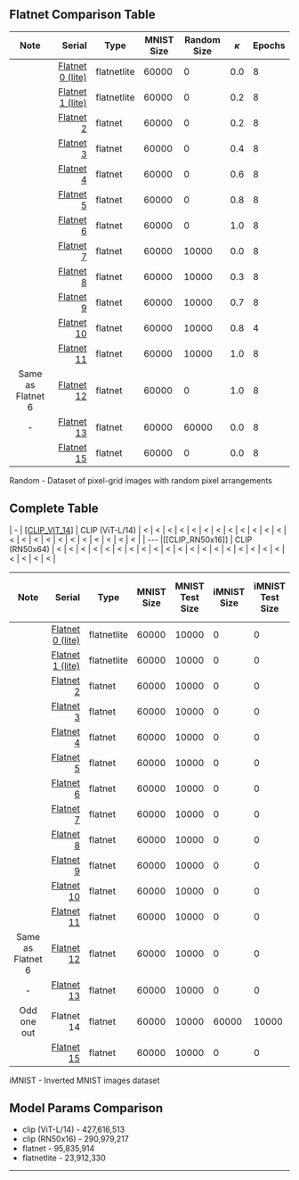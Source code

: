 ## Flatnet Comparison Table

|       Note        |                                        Serial | Type        | MNIST Size | Random Size | $\kappa$ | Epochs |
| :---------------: | --------------------------------------------: | ----------- | ---------- | ----------- | -------- | ------ |
|                   | [Flatnet 0 (lite)](./Flatnet%200%20(lite).md) | flatnetlite | 60000      | 0           | 0.0      | 8      |
|                   | [Flatnet 1 (lite)](./Flatnet%201%20(lite).md) | flatnetlite | 60000      | 0           | 0.2      | 8      |
|                   |                 [Flatnet 2](./Flatnet%202.md) | flatnet     | 60000      | 0           | 0.2      | 8      |
|                   |                 [Flatnet 3](./Flatnet%203.md) | flatnet     | 60000      | 0           | 0.4      | 8      |
|                   |                 [Flatnet 4](./Flatnet%204.md) | flatnet     | 60000      | 0           | 0.6      | 8      |
|                   |                 [Flatnet 5](./Flatnet%205.md) | flatnet     | 60000      | 0           | 0.8      | 8      |
|                   |                 [Flatnet 6](./Flatnet%206.md) | flatnet     | 60000      | 0           | 1.0      | 8      |
|                   |                 [Flatnet 7](./Flatnet%207.md) | flatnet     | 60000      | 10000       | 0.0      | 8      |
|                   |                 [Flatnet 8](./Flatnet%208.md) | flatnet     | 60000      | 10000       | 0.3      | 8      |
|                   |                 [Flatnet 9](./Flatnet%209.md) | flatnet     | 60000      | 10000       | 0.7      | 8      |
|                   |               [Flatnet 10](./Flatnet%2010.md) | flatnet     | 60000      | 10000       | 0.8      | 4      |
|                   |               [Flatnet 11](./Flatnet%2011.md) | flatnet     | 60000      | 10000       | 1.0      | 8      |
| Same as Flatnet 6 |               [Flatnet 12](./Flatnet%2012.md) | flatnet     | 60000      | 0           | 1.0      | 8      |
|         -         |               [Flatnet 13](./Flatnet%2013.md) | flatnet     | 60000      | 60000       | 0.0      | 8      |
|                   |               [Flatnet 15](./Flatnet%2015.md) | flatnet     | 60000      | 0           | 0.0      | 8      |

Random - Dataset of pixel-grid images with random pixel arrangements

## Complete Table

| -   | [[CLIP_VIT_14](./CLIP_VIT_14.md)] | CLIP  (ViT-L/14) | < | < | < | < | < | < | < | < | < | < | < | < | < | < | < | < | < | < | < | < | < | < | < |
| --- |[[CLIP_RN50x16]]   | CLIP  (RN50x64) | <     | <          | <      | <           | <      | <           | <       | <            | <     | <          | <                     | <           | <      | <     | <     | <          | <        | <   | <   | <   | <               | <          | <           |

|       Note        |                                        Serial | Type        | MNIST Size | MNIST Test Size | iMNIST Size | iMNIST Test Size | Random Size | Random Test Size | iRandom | iRandom Test | Batch | Batch Test | $\kappa$ | Grid Images | Epochs | LR    | CPU   | Grid Cell Size | Grid Width | Grid Height | Show White Grid | Pixel Shape | Skeleton for MNIST Registration | Threshold Ratio for MNIST Registration | p_pixel(for Random generation) |
| :---------------: | --------------------------------------------: | ----------- | ---------- | --------------- | ----------- | ---------------- | ----------- | ---------------- | ------- | ------------ | ----- | ---------- | -------- | ----------- | ------ | ----- | ----- | -------------- | ---------- | ----------- | --------------- | ----------- | ------------------------------- | -------------------------------------- | ------------------------------ |
|                   | [Flatnet 0 (lite)](./Flatnet%200%20(lite).md) | flatnetlite | 60000      | 10000           | 0           | 0                | 0           | 10000            | 0       | 0            | 128   | 256        | 0.0      | True        | 8      | 0.001 | False | 8              | 28         | 28          | False           | circles     | True                            | 0.0                                    | 0.045                          |
|                   | [Flatnet 1 (lite)](./Flatnet%201%20(lite).md) | flatnetlite | 60000      | 10000           | 0           | 0                | 0           | 10000            | 0       | 0            | 128   | 256        | 0.2      | True        | 8      | 0.001 | True  | 8              | 28         | 28          | False           | circles     | True                            | 0.0                                    | 0.045                          |
|                   |                 [Flatnet 2](./Flatnet%202.md) | flatnet     | 60000      | 10000           | 0           | 0                | 0           | 10000            | 0       | 0            | 128   | 256        | 0.2      | True        | 8      | 0.001 | False | 8              | 28         | 28          | False           | circles     | True                            | 0.0                                    | 0.045                          |
|                   |                 [Flatnet 3](./Flatnet%203.md) | flatnet     | 60000      | 10000           | 0           | 0                | 0           | 10000            | 0       | 0            | 128   | 256        | 0.4      | True        | 8      | 0.001 | False | 8              | 28         | 28          | False           | circles     | True                            | 0.0                                    | 0.045                          |
|                   |                 [Flatnet 4](./Flatnet%204.md) | flatnet     | 60000      | 10000           | 0           | 0                | 0           | 10000            | 0       | 0            | 128   | 256        | 0.6      | True        | 8      | 0.001 | False | 8              | 28         | 28          | False           | circles     | True                            | 0.0                                    | 0.045                          |
|                   |                 [Flatnet 5](./Flatnet%205.md) | flatnet     | 60000      | 10000           | 0           | 0                | 0           | 10000            | 0       | 0            | 128   | 256        | 0.8      | True        | 8      | 0.001 | False | 8              | 28         | 28          | False           | circles     | True                            | 0.0                                    | 0.045                          |
|                   |                 [Flatnet 6](./Flatnet%206.md) | flatnet     | 60000      | 10000           | 0           | 0                | 0           | 10000            | 0       | 0            | 128   | 256        | 1.0      | True        | 8      | 0.001 | False | 8              | 28         | 28          | False           | circles     | True                            | 0.0                                    | 0.045                          |
|                   |                 [Flatnet 7](./Flatnet%207.md) | flatnet     | 60000      | 10000           | 0           | 0                | 10000       | 10000            | 0       | 0            | 128   | 256        | 0.0      | True        | 8      | 0.001 | False | 8              | 28         | 28          | False           | circles     | True                            | 0.0                                    | 0.045                          |
|                   |                 [Flatnet 8](./Flatnet%208.md) | flatnet     | 60000      | 10000           | 0           | 0                | 10000       | 10000            | 0       | 0            | 128   | 256        | 0.3      | True        | 8      | 0.001 | False | 8              | 28         | 28          | False           | circles     | True                            | 0.0                                    | 0.045                          |
|                   |                 [Flatnet 9](./Flatnet%209.md) | flatnet     | 60000      | 10000           | 0           | 0                | 10000       | 10000            | 0       | 0            | 128   | 256        | 0.7      | True        | 8      | 0.001 | False | 8              | 28         | 28          | False           | circles     | True                            | 0.0                                    | 0.045                          |
|                   |               [Flatnet 10](./Flatnet%2010.md) | flatnet     | 60000      | 10000           | 0           | 0                | 10000       | 10000            | 0       | 0            | 128   | 1          | 0.8      | True        | 4      | 0.001 | True  | 8              | 28         | 28          | False           | circles     | True                            | 0.0                                    | 0.045                          |
|                   |               [Flatnet 11](./Flatnet%2011.md) | flatnet     | 60000      | 10000           | 0           | 0                | 10000       | 10000            | 0       | 0            | 128   | 256        | 1.0      | True        | 8      | 0.001 | False | 8              | 28         | 28          | False           | circles     | True                            | 0.0                                    | 0.045                          |
| Same as Flatnet 6 |               [Flatnet 12](./Flatnet%2012.md) | flatnet     | 60000      | 10000           | 0           | 0                | 0           | 10000            | 0       | 0            | 128   | ~1         | 1.0      | True        | 8      | 0.001 | True  | 8              | 28         | 28          | False           | circles     | True                            | 0.0                                    | 0.045                          |
|         -         |               [Flatnet 13](./Flatnet%2013.md) | flatnet     | 60000      | 10000           | 0           | 0                | 60000       | 10000            | 0       | 0            | 128   | ~1         | 0.0      | True        | 8      | 0.001 | True  | 8              | 28         | 28          | False           | circles     | True                            | 0.0                                    | 0.045                          |
|    Odd one out    |                                    Flatnet 14 | flatnet     | 60000      | 10000           | 60000       | 10000            | 60000       | 10000            | 60000   | 10000        | 64    | ~1         | 0.0      | False       | 10     | 0.001 | False | 8              | 13         | 13          | False           | circles     | True                            | 0.0                                    | 0.030                          |
|                   |               [Flatnet 15](./Flatnet%2015.md) | flatnet     | 60000      | 10000           | 0           | 0                | 0           | 10000            | 0       | 0            | 128   | 256        | 0.0      | True        | 8      | 0.001 | False | 8              | 28         | 28          | False           | circles     | True                            | 0.0                                    | 0.045                          |

iMNIST - Inverted MNIST images dataset

## Model Params Comparison

- clip (ViT-L/14) - 427,616,513
- clip (RN50x16)  - 290,979,217
- flatnet         -  95,835,914
- flatnetlite     -  23,912,330

---
